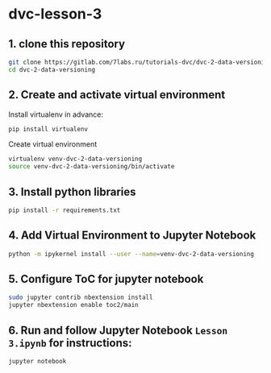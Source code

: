 # dvc-lesson-3

## 1. clone this repository

```bash
git clone https://gitlab.com/7labs.ru/tutorials-dvc/dvc-2-data-versioning.git
cd dvc-2-data-versioning
```

## 2. Create and activate virtual environment

Install virtualenv in advance: 

```bash
pip install virtualenv
```

Create virtual environment 
```bash
virtualenv venv-dvc-2-data-versioning
source venv-dvc-2-data-versioning/bin/activate
```

## 3. Install python libraries

```bash
pip install -r requirements.txt
```

    
## 4. Add Virtual Environment to Jupyter Notebook

```bash
python -m ipykernel install --user --name=venv-dvc-2-data-versioning
``` 

## 5. Configure ToC for jupyter notebook

```bash
sudo jupyter contrib nbextension install
jupyter nbextension enable toc2/main
```

## 6. Run and follow Jupyter Notebook `Lesson 3.ipynb` for instructions:

```bash
jupyter notebook
```
